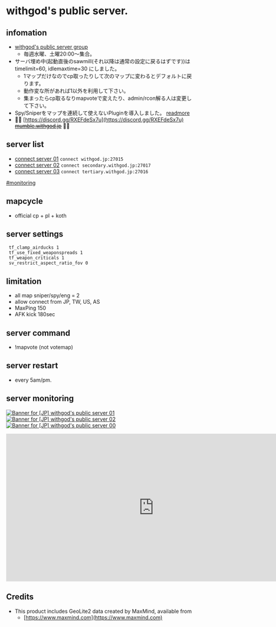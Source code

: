 # withgod's public server.

## infomation

* [withgod's public server group](https://steamcommunity.com/groups/withgod_public_server)
    * 毎週水曜、土曜20:00～集合。
* サーバ埋め中(起動直後のsawmill(それ以降は通常の設定に戻るはずです))は timelimit=60, idlemaxtime=30 にしました。
    * 1マップだけなのでcp取ったりして次のマップに変わるとデフォルトに戻ります。
    * 動作変な所があれば1以外を利用して下さい。
    * 集まったらcp取るなりmapvoteで変えたり、admin/rcon解る人は変更して下さい。
* Spy/Sniperをマップを連続して使えないPluginを導入しました。 [readmore](https://withgod.hatenablog.com/entry/2021/10/12/012116)
* 👋👋 [https://discord.gg/RXEFdeSx7u](https://discord.gg/RXEFdeSx7u)  <del>[mumble.withgod.jp](mumble://mumble.withgod.jp/)</del> 👋👋

## server list

* [connect server 01](steam://connect/withgod.jp:27015) `connect withgod.jp:27015`
* [connect server 02](steam://connect/secondary.withgod.jp:27017) `connect secondary.withgod.jp:27017`
* [connect server 03](steam://connect/tertiary.withgod.jp:27016) `connect tertiary.withgod.jp:27016`

[#monitoring](#server-monitoring)

## mapcycle

*  official cp + pl + koth

## server settings

```
 tf_clamp_airducks 1
 tf_use_fixed_weaponspreads 1
 tf_weapon_criticals 1
 sv_restrict_aspect_ratio_fov 0
```

## limitation

* all map sniper/spy/eng = 2
* allow connect from JP, TW, US, AS
* MaxPing 150
* AFK kick 180sec

## server command
* !mapvote (not votemap)

## server restart
* every 5am/pm.

## server monitoring

[![Banner for [JP] withgod's public server 01](https://cdn.battlemetrics.com/b/horizontal500x80px/12680881.png?foreground=%23EEEEEE&background=%23222222&lines=%23333333&linkColor=%231185ec&chartColor=%23FF0700)](https://www.battlemetrics.com/servers/tf2/12680881)
[![Banner for [JP] withgod's public server 02](https://cdn.battlemetrics.com/b/horizontal500x80px/12988478.png?foreground=%23EEEEEE&background=%23222222&lines=%23333333&linkColor=%231185ec&chartColor=%23FF0700)](https://www.battlemetrics.com/servers/tf2/12988478)
[![Banner for [JP] withgod's public server 00](https://cdn.battlemetrics.com/b/horizontal500x80px/12982431.png?foreground=%23EEEEEE&background=%23222222&lines=%23333333&linkColor=%231185ec&chartColor=%23FF0700)](https://www.battlemetrics.com/servers/tf2/12982431)

<iframe src="https://app.datadoghq.com/graph/embed?token=1caef6404c3de3c76a9a775be4b818257942569966d274b5930bc6d1d1bcb8b6&height=400&width=800&legend=true" width="800" height="400" frameborder="0"></iframe>

## Credits

* This product includes GeoLite2 data created by MaxMind, available from
    * [https://www.maxmind.com](https://www.maxmind.com)

